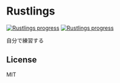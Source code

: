 # Rustlings

[![Rustlings progress](https://github.com/kokuu-wakayuki/rustlings/actions/workflows/rustlings-check.yml/badge.svg)](https://github.com/kokuu-wakayuki/rustlings/actions/workflows/rustlings-check.yml)
[![Rustlings progress](https://byob.yarr.is/kokuu-wakayuki/rustlings/progress)](https://github.com/kokuu-wakayuki/rustlings/actions/workflows/rustlings-check.yml)

自分で練習する

## License

MIT

